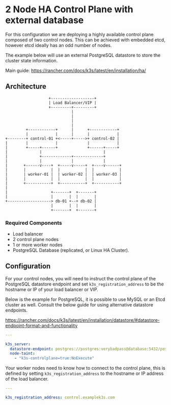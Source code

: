 # 2 Node HA Control Plane with external database

For this configuration we are deploying a highly available control plane
composed of two control nodes. This can be achieved with embedded etcd, however
etcd ideally has an odd number of nodes.

The example below will use an external PostgreSQL datastore to store the
cluster state information.

Main guide: https://rancher.com/docs/k3s/latest/en/installation/ha/

## Architecture

```text
                   +-------------------+
                   | Load Balancer/VIP |
                   +---------+---------+
                             |
                             |
                             |
                             |
         +------------+      |      +------------+
         |            |      |      |            |
+--------+ control-01 +<-----+----->+ control-02 |
|        |            |             |            |
|        +-----+------+             +------+-----+
|              |                           |
|              +-------------+-------------+
|              |             |             |
|       +------v----+  +-----v-----+  +----v------+
|       |           |  |           |  |           |
|       | worker-01 |  | worker-02 |  | worker-03 |
|       |           |  |           |  |           |
|       +-----------+  +-----------+  +-----------+
|
|                   +-------+  +-------+
|                   |       |  |       |
+-------------------> db-01 +--+ db-02 |
                    |       |  |       |
                    +-------+  +-------+
```

### Required Components

  - Load balancer
  - 2 control plane nodes
  - 1 or more worker nodes
  - PostgreSQL Database (replicated, or Linux HA Cluster).

## Configuration

For your control nodes, you will need to instruct the control plane of the
PostgreSQL datastore endpoint and set `k3s_registration_address` to be the
hostname or IP of your load balancer or VIP.

Below is the example for PostgreSQL, it is possible to use MySQL or an Etcd
cluster as well. Consult the below guide for using alternative datastore
endpoints.

https://rancher.com/docs/k3s/latest/en/installation/datastore/#datastore-endpoint-format-and-functionality

```yaml
---

k3s_server:
  datastore-endpoint: postgres://postgres:verybadpass@database:5432/postgres?sslmode=disable
  node-taint:
    - "k3s-controlplane=true:NoExecute"
```

Your worker nodes need to know how to connect to the control plane, this is
defined by setting `k3s_registration_address` to the hostname or IP address of
the load balancer.

```yaml
---

k3s_registration_address: control.examplek3s.com
```